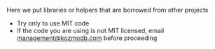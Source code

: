 Here we put libraries or helpers that are borrowed from other projects

- Try only to use MIT code
- If the code you are using is not MIT licensed, email management@kozmodb.com before proceeding